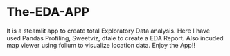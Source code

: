# The-EDA-APP
It is a steamlit app to create total Exploratory Data analysis. Here I have used Pandas Profiling, Sweetviz, dtale to create a EDA Report.
Also incuded map viewer using folium to visualize location data. Enjoy the App!!
